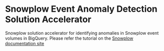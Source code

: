 # Snowplow Event Anomaly Detection Solution Accelerator
Snowplow solution accelerator for identifying anomalies in Snowplow event volumes in BigQuery. Please refer the tutorial on the [Snowplow documentation site](http://docs.snowplow.io/tutorials/event-anomaly-detection/)
